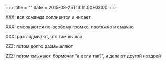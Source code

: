 +++
title = ""
date = 2015-08-25T13:11:00+03:00
+++

XXX: вся команда сопливится и чихает


XXX: сморкаются по-особому громко, протяжно и смачно


XXX: разглядывают, что там вышло


ZZZ: потом долго размышляют


ZZZ: потом хмыкают, бормочат “а если так?”, и делают другой ноздрей


